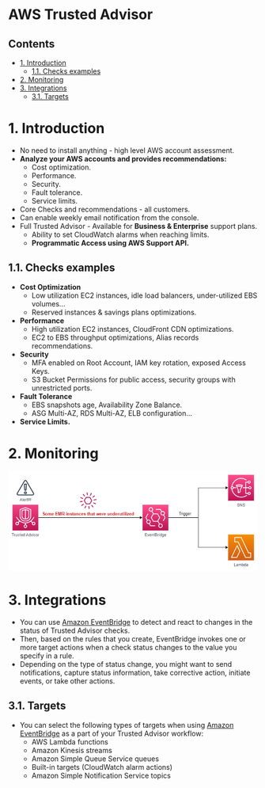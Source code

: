 # AWS Trusted Advisor<!-- omit in toc -->

## Contents <!-- omit in toc -->

- [1. Introduction](#1-introduction)
  - [1.1. Checks examples](#11-checks-examples)
- [2. Monitoring](#2-monitoring)
- [3. Integrations](#3-integrations)
  - [3.1. Targets](#31-targets)

# 1. Introduction

- No need to install anything - high level AWS account assessment.
- **Analyze your AWS accounts and provides recommendations:**
  - Cost optimization.
  - Performance.
  - Security.
  - Fault tolerance.
  - Service limits.
- Core Checks and recommendations - all customers.
- Can enable weekly email notification from the console.
- Full Trusted Advisor - Available for **Business & Enterprise** support plans.
  - Ability to set CloudWatch alarms when reaching limits.
  - **Programmatic Access using AWS Support API.**

## 1.1. Checks examples

- **Cost Optimization**
  - Low utilization EC2 instances, idle load balancers, under-utilized EBS volumes...
  - Reserved instances & savings plans optimizations.
- **Performance**
  - High utilization EC2 instances, CloudFront CDN optimizations.
  - EC2 to EBS throughput optimizations, Alias records recommendations.
- **Security**
  - MFA enabled on Root Account, IAM key rotation, exposed Access Keys.
  - S3 Bucket Permissions for public access, security groups with unrestricted ports.
- **Fault Tolerance**
  - EBS snapshots age, Availability Zone Balance.
  - ASG Multi-AZ, RDS Multi-AZ, ELB configuration...
- **Service Limits.**

# 2. Monitoring

![Trusted Advisor - Monitoring](/Images/AWSTrustedAdvisorMonitoring.png)

# 3. Integrations

- You can use [Amazon EventBridge](/Application%20Integration/Amazon%20EventBridge.md) to detect and react to changes in the status of Trusted Advisor checks.
- Then, based on the rules that you create, EventBridge invokes one or more target actions when a check status changes to the value you specify in a rule.
- Depending on the type of status change, you might want to send notifications, capture status information, take corrective action, initiate events, or take other actions.

## 3.1. Targets

- You can select the following types of targets when using [Amazon EventBridge](/Application%20Integration/Amazon%20EventBridge.md) as a part of your Trusted Advisor workflow:
  - AWS Lambda functions
  - Amazon Kinesis streams
  - Amazon Simple Queue Service queues
  - Built-in targets (CloudWatch alarm actions)
  - Amazon Simple Notification Service topics
